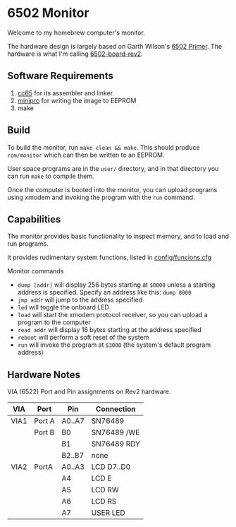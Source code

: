 # 6502 Monitor

Welcome to my homebrew computer's monitor.

The hardware design is largely based on Garth Wilson's [6502 Primer](https://wilsonminesco.com/6502primer/). The hardware is what I'm calling [6502-board-rev2](https://github.com/jschlachet/6502-board-rev2).


## Software Requirements
1. [cc65](https://cc65.github.io) for its assembler and linker.
1. [minipro](https://gitlab.com/DavidGriffith/minipro) for writing the image to EEPROM
1. make

## Build

To build the monitor, run `make clean && make`. This should produce `rom/monitor` which can then be written to an EEPROM. 

User space programs are in the `user/` directory, and in that directory you can run `make` to compile them.

Once the computer is booted into the monitor, you can upload programs using xmodem and invoking the program with the `run` command.

## Capabilities

The monitor provides basic functionality to inspect memory, and to load and run programs.

It provides rudimentary system functions, listed in [config/funcions.cfg](config/funcions.cfg)

Monitor commands
* `dump [addr]` will display 256 bytes starting at `$0000` unless a starting address is specified. Specify an address like this: `dump 8000` 
* `jmp addr` will jump to the address specified
* `led` will toggle the onboard LED 
* `load` will start the xmodem protocol receiver, so you can upload a program to the computer
* `read addr` will display 16 bytes starting at the address specified 
* `reboot` will perform a soft reset of the system
* `run` will invoke the program at `$3000` (the system's default program address)



## Hardware Notes

VIA (6522) Port and Pin assignments on Rev2 hardware.

| VIA | Port | Pin | Connection |
| --- | ---- | --- | ---------- |
|VIA1|Port A|A0..A7|SN76489|
|    |Port B|B0    | SN76489 /WE|
|    |      |B1    | SN76489 RDY|
|    |      |B2..B7| none |
|VIA2|PortA|A0..A3| LCD D7..D0|
|    |     |A4    | LCD E     |
|    |     |A5    | LCD RW    |
|    |     |A6    | LCD RS    |
|    |     |A7    | USER LED  |


